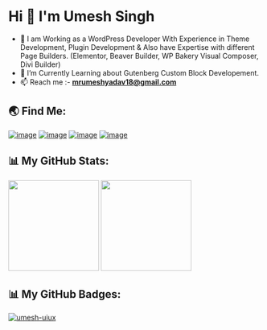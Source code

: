 <h1 align="left">Hi 👋 I'm Umesh Singh</h1>

- 🌱 I am Working as a WordPress Developer With Experience in Theme Development, Plugin Development & Also have Expertise with different Page Builders. (Elementor, Beaver Builder, WP Bakery Visual Composer, Divi Builder)
- 🔭 I’m Currently Learning about Gutenberg Custom Block Developement.
- 📫 Reach me :-  **mrumeshyadav18@gmail.com**

<h2 align="left">🌏 Find Me:</h2>
<div align="left">
 
[![image](https://img.shields.io/badge/LinkedIn-0077B5?style=for-the-badge&logo=linkedin&logoColor=white)](https://in.linkedin.com/in/umeshpalsingh)
[![image](https://img.shields.io/badge/-WordPress-blue?style=for-the-badge&logo=wordpress&logoColor=white)](https://profiles.wordpress.org/umeshsinghin/) 
[![image](https://img.shields.io/badge/Github-black?style=for-the-badge&logo=github&logoColor=white)](https://github.com/umesh-uiux)
[![image](https://img.shields.io/badge/Gmail-D14836?style=for-the-badge&logo=gmail&logoColor=white)](mailto:mrumeshyadav18@gmail.com)

</div>

<h2 align="left">📊 My GitHub Stats:</h2>

<div align="left">
     <a href="https://github-readme-stats.vercel.app/api/top-langs/?username=umesh-uiux&theme=aura_dark" target="_blank"><img height="180em" src="https://github-readme-stats.vercel.app/api/top-langs/?username=umesh-uiux&theme=aura_dark" /></a>
     <a href="https://github-readme-stats.vercel.app/api?username=umesh-uiux&theme=aura_dark&show_icons=true" target="_blank"><img height="180em" src="https://github-readme-stats.vercel.app/api?username=umesh-uiux&theme=aura_dark&show_icons=true" /></a>
</div>

<h2 align="left">📊 My GitHub Badges:</h2>
<a align="left" href="https://github-profile-trophy.vercel.app/?username=umesh-uiux&theme=aura_dark&show_icons=true" target="_blank">
   <img align="center" src="https://github-profile-trophy.vercel.app/?username=umesh-uiux&theme=aura_dark" alt="umesh-uiux" />
</a>


